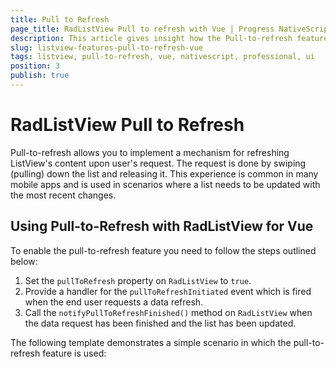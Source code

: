 ```yaml
---
title: Pull to Refresh
page_title: RadListView Pull to refresh with Vue | Progress NativeScript UI Documentation
description: This article gives insight how the Pull-to-refresh feature is used in RadListView for Vue.
slug: listview-features-pull-to-refresh-vue
tags: listview, pull-to-refresh, vue, nativescript, professional, ui
position: 3
publish: true
---
```


# RadListView Pull to Refresh

Pull-to-refresh allows you to implement a mechanism for refreshing ListView's content upon user's request. The request is done by swiping (pulling) down the list and releasing it. This experience is common in many mobile apps and is used in scenarios where a list needs to be updated with the most recent changes.

## Using Pull-to-Refresh with RadListView for Vue

To enable the pull-to-refresh feature you need to follow the steps outlined below:

1. Set the `pullToRefresh` property on `RadListView` to `true`.
1. Provide a handler for the `pullToRefreshInitiated` event which is fired when the end user requests a data refresh.
1. Call the `notifyPullToRefreshFinished()` method on `RadListView` when the data request has been finished and the list has been updated.

The following template demonstrates a simple scenario in which the pull-to-refresh feature is used:

<snippet id='listview-pulltorefresh-vue'/>

